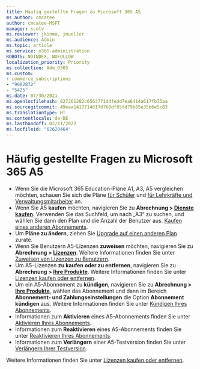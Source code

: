 ```yaml
---
title: Häufig gestellte Fragen zu Microsoft 365 A5
ms.author: cmcatee
author: cmcatee-MSFT
manager: scotv
ms.reviewer: jkinma, jmueller
ms.audience: Admin
ms.topic: article
ms.service: o365-administration
ROBOTS: NOINDEX, NOFOLLOW
localization_priority: Priority
ms.collection: Adm_O365
ms.custom:
- commerce_subscriptions
- "9002872"
- "5425"
ms.date: 07/30/2021
ms.openlocfilehash: 827261282c6563771ddfedd7ea6414a617fb75aa
ms.sourcegitcommit: 49eaa1417714617d768df85fd79b65e35b6e5c83
ms.translationtype: HT
ms.contentlocale: de-DE
ms.lasthandoff: 02/11/2022
ms.locfileid: "62620464"
---
```

# <a name="microsoft-365-a5-faq"></a>Häufig gestellte Fragen zu Microsoft 365 A5

- Wenn Sie die Microsoft 365 Education-Pläne A1, A3, A5 vergleichen möchten, schauen Sie sich die Pläne [für Schüler](https://www.microsoft.com/microsoft-365/academic/compare-office-365-education-plans?activetab=tab:primaryr1) und [für Lehrkräfte und Verwaltungsmitarbeiter](https://www.microsoft.com/microsoft-365/academic/compare-office-365-education-plans?activetab=tab:primaryr2) an.
- Wenn Sie A5 **kaufen** möchten, navigieren Sie zu **Abrechnung > [Dienste kaufen](https://go.microsoft.com/fwlink/p/?linkid=868433)**. Verwenden Sie das Suchfeld, um nach „A3“ zu suchen, und wählen Sie dann den Plan und die Anzahl der Benutzer aus. [Kaufen eines anderen Abonnements](https://docs.microsoft.com/microsoft-365/commerce/try-or-buy-microsoft-365#buy-a-different-subscription).
- Um **Pläne zu ändern**, ziehen Sie [Upgrade auf einen anderen Plan](https://docs.microsoft.com/microsoft-365/commerce/subscriptions/upgrade-to-different-plan) zurate.
- Wenn Sie Benutzern A5-Lizenzen **zuweisen** möchten, navigieren Sie zu **Abrechnung > [Lizenzen](https://go.microsoft.com/fwlink/p/?linkid=842264)**. Weitere Informationen finden Sie unter [Zuweisen von Lizenzen zu Benutzern](https://docs.microsoft.com/microsoft-365/admin/manage/assign-licenses-to-users).
- Um A5-Lizenzen **zu kaufen oder zu entfernen**, navigieren Sie zu **Abrechnung > [Ihre Produkte](https://go.microsoft.com/fwlink/p/?linkid=842054)**. Weitere Informationen finden Sie unter [Lizenzen kaufen oder entfernen](https://docs.microsoft.com/microsoft-365/commerce/licenses/buy-licenses).
- Um ein A5-Abonnement zu **kündigen**, navigieren Sie zu **Abrechnung > [Ihre Produkte](https://go.microsoft.com/fwlink/p/?linkid=842054)**, wählen das Abonnement und dann im Bereich **Abonnement- und Zahlungseinstellungen** die Option **Abonnement kündigen** aus. Weitere Informationen finden Sie unter [Kündigen Ihres Abonnements](https://docs.microsoft.com/microsoft-365/commerce/subscriptions/cancel-your-subscription).
- Informationen zum **Aktivieren** eines A5-Abonnements finden Sie unter [Aktivieren Ihres Abonnements](https://docs.microsoft.com/alchemyinsights/activate-your-office-365-subscription).
- Informationen zum **Reaktivieren** eines A5-Abonnements finden Sie unter [Reaktivieren Ihres Abonnements](https://docs.microsoft.com/alchemyinsights/reactivate-your-subscription).
- Informationen zum **Verlängern** einer A5-Testversion finden Sie unter [ Verlängern Ihrer Testversion](https://docs.microsoft.com/microsoft-365/commerce/extend-your-trial).

Weitere Informationen finden Sie unter [Lizenzen kaufen oder entfernen](https://docs.microsoft.com/microsoft-365/commerce/licenses/buy-licenses).